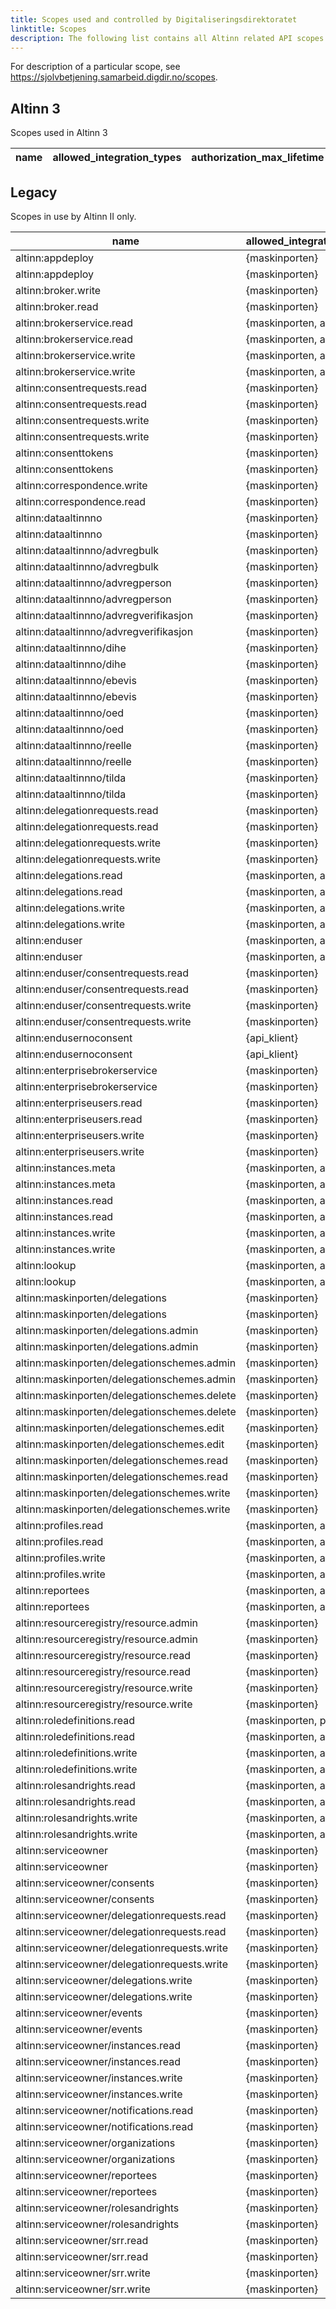 ```yaml
---
title: Scopes used and controlled by Digitaliseringsdirektoratet
linktitle: Scopes
description: The following list contains all Altinn related API scopes controlled by Digdir in ID-porten and Maskinporten.
---
```


For description of a particular scope, see https://sjolvbetjening.samarbeid.digdir.no/scopes.

## Altinn 3

Scopes used in Altinn 3

|name                                         |allowed_integration_types|  authorization_max_lifetime|
|---- |                                        -------------------------|  --------------------------|


## Legacy

Scopes in use by Altinn II only.

|name                                         |allowed_integration_types|  authorization_max_lifetime|
|---- |                                        -------------------------|  --------------------------|
|altinn:appdeploy                             |{maskinporten}                               |    3600|
|altinn:appdeploy                             |{maskinporten}                               |    3600
|altinn:broker.write                          |{maskinporten}                               |    3600
|altinn:broker.read                           |{maskinporten}                               |    3600
|altinn:brokerservice.read                    |{maskinporten, api_klient}                   | 7776000
|altinn:brokerservice.read                    |{maskinporten, api_klient}                   | 7776000
|altinn:brokerservice.write                   |{maskinporten, api_klient}                   | 7776000
|altinn:brokerservice.write                   |{maskinporten, api_klient}                   | 7776000
|altinn:consentrequests.read                  |{maskinporten}                               |    3600
|altinn:consentrequests.read                  |{maskinporten}                               |    3600
|altinn:consentrequests.write                 |{maskinporten}                               |    3600
|altinn:consentrequests.write                 |{maskinporten}                               |    3600
|altinn:consenttokens                         |{maskinporten}                               |    3600
|altinn:consenttokens                         |{maskinporten}                               |    3600
|altinn:correspondence.write                  |{maskinporten}                               |    3600
|altinn:correspondence.read                   |{maskinporten}                               |    3600
|altinn:dataaltinnno                          |{maskinporten}                               |    3600
|altinn:dataaltinnno                          |{maskinporten}                               |    3600
|altinn:dataaltinnno/advregbulk               |{maskinporten}|
|altinn:dataaltinnno/advregbulk               |{maskinporten}|
|altinn:dataaltinnno/advregperson             |{maskinporten}|
|altinn:dataaltinnno/advregperson             |{maskinporten}|
|altinn:dataaltinnno/advregverifikasjon       |{maskinporten}|
|altinn:dataaltinnno/advregverifikasjon       |{maskinporten}|
|altinn:dataaltinnno/dihe                     |{maskinporten}                              |    7200|
|altinn:dataaltinnno/dihe                     |{maskinporten}                               |    7200
|altinn:dataaltinnno/ebevis                   |{maskinporten}                               |    7200
|altinn:dataaltinnno/ebevis                   |{maskinporten}                               |    7200
|altinn:dataaltinnno/oed                      |{maskinporten}|
|altinn:dataaltinnno/oed                      |{maskinporten}|
|altinn:dataaltinnno/reelle                   |{maskinporten}|
|altinn:dataaltinnno/reelle                   |{maskinporten}|
|altinn:dataaltinnno/tilda                    |{maskinporten}|
|altinn:dataaltinnno/tilda                    |{maskinporten}|
|altinn:delegationrequests.read               |{maskinporten}                              |    3600|
|altinn:delegationrequests.read               |{maskinporten}                               |    3600
|altinn:delegationrequests.write              |{maskinporten}                               |    3600
|altinn:delegationrequests.write              |{maskinporten}                               |    3600
|altinn:delegations.read                      |{maskinporten, api_klient}                   | 7776000
|altinn:delegations.read                      |{maskinporten, api_klient}                   | 7776000
|altinn:delegations.write                     |{maskinporten, api_klient}                   | 7776000
|altinn:delegations.write                     |{maskinporten, api_klient}                   | 7776000
|altinn:enduser                               |{maskinporten, api_klient}                   | 7776000
|altinn:enduser                               |{maskinporten, api_klient}                   | 7776000
|altinn:enduser/consentrequests.read          |{maskinporten}                               |    3600
|altinn:enduser/consentrequests.read          |{maskinporten}                               |    3600
|altinn:enduser/consentrequests.write         |{maskinporten}                               |    3600
|altinn:enduser/consentrequests.write         |{maskinporten}                               |    3600
|altinn:endusernoconsent                      |{api_klient}                                 | 7776000
|altinn:endusernoconsent                      |{api_klient}                                 | 7776000
|altinn:enterprisebrokerservice               |{maskinporten}                               |    3600
|altinn:enterprisebrokerservice               |{maskinporten}                               |    3600
|altinn:enterpriseusers.read                  |{maskinporten}                               |    3600
|altinn:enterpriseusers.read                  |{maskinporten}                               |    3600
|altinn:enterpriseusers.write                 |{maskinporten}                               |    3600
|altinn:enterpriseusers.write                 |{maskinporten}                               |    3600
|altinn:instances.meta                        |{maskinporten, api_klient}                   | 7776000
|altinn:instances.meta                        |{maskinporten, api_klient}                   | 7776000
|altinn:instances.read                        |{maskinporten, api_klient}                   | 7776000
|altinn:instances.read                        |{maskinporten, api_klient}                   | 7776000
|altinn:instances.write                       |{maskinporten, api_klient}                   | 7776000
|altinn:instances.write                       |{maskinporten, api_klient}                   | 7776000
|altinn:lookup                                |{maskinporten, api_klient}                   | 7776000
|altinn:lookup                                |{maskinporten, api_klient}                   | 7776000
|altinn:maskinporten/delegations              |{maskinporten}                               |    3600
|altinn:maskinporten/delegations              |{maskinporten}                               |    3600
|altinn:maskinporten/delegations.admin        |{maskinporten}                               |    3600
|altinn:maskinporten/delegations.admin        |{maskinporten}                               |    3600
|altinn:maskinporten/delegationschemes.admin  |{maskinporten}                               |    3600
|altinn:maskinporten/delegationschemes.admin  |{maskinporten}                               |    3600
|altinn:maskinporten/delegationschemes.delete |{maskinporten}                               |    3600
|altinn:maskinporten/delegationschemes.delete |{maskinporten}                               |    3600
|altinn:maskinporten/delegationschemes.edit   |{maskinporten}                               |    3600
|altinn:maskinporten/delegationschemes.edit   |{maskinporten}                               |    3600
|altinn:maskinporten/delegationschemes.read   |{maskinporten}                               |    3600
|altinn:maskinporten/delegationschemes.read   |{maskinporten}                               |    3600
|altinn:maskinporten/delegationschemes.write  |{maskinporten}                               |    3600
|altinn:maskinporten/delegationschemes.write  |{maskinporten}                               |    3600
|altinn:profiles.read                         |{maskinporten, api_klient}                   | 7776000
|altinn:profiles.read                         |{maskinporten, api_klient}                   | 7776000
|altinn:profiles.write                        |{maskinporten, api_klient}                   | 7776000
|altinn:profiles.write                        |{maskinporten, api_klient}                   | 7776000
|altinn:reportees                             |{maskinporten, api_klient}                   | 7776000
|altinn:reportees                             |{maskinporten, api_klient}                   | 7776000
|altinn:resourceregistry/resource.admin       |{maskinporten}|
|altinn:resourceregistry/resource.admin       |{maskinporten}|
|altinn:resourceregistry/resource.read        |{maskinporten}|
|altinn:resourceregistry/resource.read        |{maskinporten}|
|altinn:resourceregistry/resource.write       |{maskinporten}|
|altinn:resourceregistry/resource.write       |{maskinporten}|
|altinn:roledefinitions.read                  |{maskinporten, pi_klient}                   | 7776000|
|altinn:roledefinitions.read                  |{maskinporten, api_klient}                   | 7776000
|altinn:roledefinitions.write                 |{maskinporten, api_klient}                   | 7776000
|altinn:roledefinitions.write                 |{maskinporten, api_klient}                   | 7776000
|altinn:rolesandrights.read                   |{maskinporten, api_klient}                   | 7776000
|altinn:rolesandrights.read                   |{maskinporten, api_klient}                   | 7776000
|altinn:rolesandrights.write                  |{maskinporten, api_klient}                   | 7776000
|altinn:rolesandrights.write                  |{maskinporten, api_klient}                   | 7776000
|altinn:serviceowner                          |{maskinporten}                               |    3600
|altinn:serviceowner                          |{maskinporten}                               |    3600
|altinn:serviceowner/consents                 |{maskinporten}                               |    3600
|altinn:serviceowner/consents                 |{maskinporten}                               |    3600
|altinn:serviceowner/delegationrequests.read  |{maskinporten}                               |    3600
|altinn:serviceowner/delegationrequests.read  |{maskinporten}                               |    3600
|altinn:serviceowner/delegationrequests.write |{maskinporten}                               |    3600
|altinn:serviceowner/delegationrequests.write |{maskinporten}                               |    3600
|altinn:serviceowner/delegations.write        |{maskinporten}                               |    3600
|altinn:serviceowner/delegations.write        |{maskinporten}                               |    3600
|altinn:serviceowner/events                   |{maskinporten}                               |    3600
|altinn:serviceowner/events                   |{maskinporten}                               |    3600
|altinn:serviceowner/instances.read           |{maskinporten}                               |    3600
|altinn:serviceowner/instances.read           |{maskinporten}                               |    3600
|altinn:serviceowner/instances.write          |{maskinporten}                               |    3600
|altinn:serviceowner/instances.write          |{maskinporten}                               |    3600
|altinn:serviceowner/notifications.read       |{maskinporten}                               |    3600
|altinn:serviceowner/notifications.read       |{maskinporten}                               |    3600
|altinn:serviceowner/organizations            |{maskinporten}                               |    3600
|altinn:serviceowner/organizations            |{maskinporten}                               |    3600
|altinn:serviceowner/reportees                |{maskinporten}                               |    3600
|altinn:serviceowner/reportees                |{maskinporten}                               |    3600
|altinn:serviceowner/rolesandrights           |{maskinporten}                               |    3600
|altinn:serviceowner/rolesandrights           |{maskinporten}                               |    3600
|altinn:serviceowner/srr.read                 |{maskinporten}                               |    3600
|altinn:serviceowner/srr.read                 |{maskinporten}                               |    3600
|altinn:serviceowner/srr.write                |{maskinporten}                               |    3600
|altinn:serviceowner/srr.write                |{maskinporten}                               |    3600
